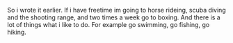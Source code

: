 So i wrote it earlier. If i have freetime im going to horse rideing, scuba diving and the shooting range, and two times a week go to boxing. And there is a lot of things what i like to do. For example go swimming, go fishing, go hiking.
